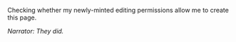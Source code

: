 Checking whether my newly-minted editing permissions allow me to create this page.

*Narrator: They did.*
